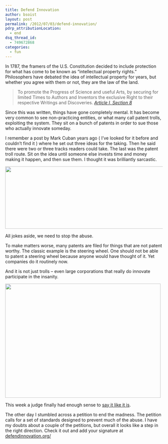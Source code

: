 ```yaml
---
title: Defend Innovation
author: bsoist
layout: post
permalink: /2012/07/03/defend-innovation/
pdrp_attributionLocation:
  - end
dsq_thread_id:
  - 749672868
categories:
  - fun
---
```

In 1787, the framers of the U.S. Constitution decided to include protection for what has come to be known as &#8220;intellectual property rights.&#8221; Philosophers have debated the idea of intellectual property for years, but whether you agree with them or not, they are the law of the land. 

> To promote the Progress of Science and useful Arts, by securing for limited Times to Authors and Inventors the exclusive Right to their respective Writings and Discoveries. <cite><a href="http://en.wikipedia.org/wiki/Copyright_Clause">Article I, Section 8</a></cite>

Since this was written, things have gone completely mental. It has become very common to see non-practicing entities, or what many call patent trolls, exploiting the system. They sit on a bunch of patents in order to sue those who actually innovate someday.

I remember a post by Mark Cuban years ago ( I&#8217;ve looked for it before and couldn&#8217;t find it ) where he set out three ideas for the taking. Then he said there were two or three tracks readers could take. The last was the patent troll route. Sit on the idea until someone else invests time and money making it happen, and then sue them. I thought it was brilliantly sarcastic.

[<img src="http://media.soistmann.com/oped/wp-content/uploads/2012/07/162865.gif" alt="" title="162865" width="640" height="199" class="aligncenter size-full wp-image-5599" />][1]

All jokes aside, we need to stop the abuse.

To make matters worse, many patents are filed for things that are not patent worthy. The classic example is the steering wheel. One should not be able to patent a steering wheel because anyone would have thought of it. Yet companies do it routinely now.

And it is not just trolls &#8211; even large corporations that really do innovate participate in the insanity. 

<img src="http://media.soistmann.com/oped/wp-content/uploads/2012/07/Apple-slide-to-lock.jpg" alt="" title="Apple-slide-to-lock" width="497" height="364" class="aligncenter size-full wp-image-5602" />

This week a judge finally had enough sense to [say it like it is][2].

The other day I stumbled across a petition to end the madness. The petition calls for a set of standards designed to prevent much of the abuse. I have my doubts about a couple of the petitions, but overall it looks like a step in the right direction. Check it out and add your signature at [defendinnovation.org/][3]

 [1]: http://www.dilbert.com/2012-06-30/
 [2]: http://www.guardian.co.uk/technology/2012/jul/01/apple-google-patent-case-john-naughton-comment?CMP=twt_gu
 [3]: https://defendinnovation.org/
